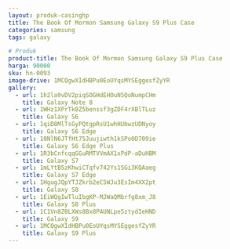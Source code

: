 ```yaml
---
layout: produk-casinghp
title: The Book Of Mormon Samsung Galaxy S9 Plus Case
categories: samsung
tags: galaxy

# Produk
product-title: The Book Of Mormon Samsung Galaxy S9 Plus Case
harga: 90000
sku: hn-0093
image-drive: 1MCQgwXIdHBPu0EoUYqsMYSEggesfZyYR
gallery:
  - url: 1h2la9vDV2piqSOGHdEHOuN5QoNumpCHm
    title: Galaxy Note 8
  - url: 1WHz1XPrTk8Z5benssf3gZDF4rXBlTLuz
    title: Galaxy S6
  - url: 1qiD8MlTsGyPQtgpRsU1whHUbwzUDNyoy
    title: Galaxy S6 Edge
  - url: 10NlN6JTfHt75Juujiwth1kSPo0D709ie
    title: Galaxy S6 Edge Plus
  - url: 1R3bCnfcqqGGuRMTVVmAX1xPdP-aDuHBM
    title: Galaxy S7
  - url: 1mLYtB5zKhwiCTqfv742Ys1SGi3KQAaeg
    title: Galaxy S7 Edge
  - url: 1HgugJQpYTJZkrb2eC5WJu3EsIm4XX2pt
    title: Galaxy S8
  - url: 1EiWQgIwTluIbgKP-MJWaQMbrfg8xm_J8
    title: Galaxy S8 Plus
  - url: 1C1Vn8Z0LXWs8Bx8PAUNLpe5ztydIeHND
    title: Galaxy S9
  - url: 1MCQgwXIdHBPu0EoUYqsMYSEggesfZyYR
    title: Galaxy S9 Plus
---
```

